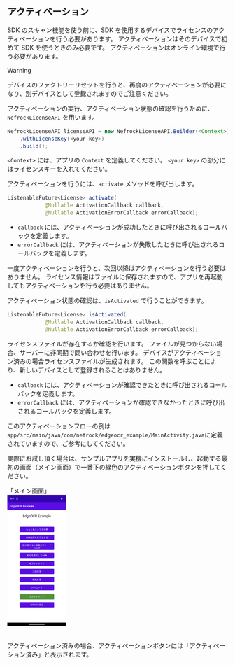 ## アクティベーション

SDK のスキャン機能を使う前に、SDK を使用するデバイスでライセンスのアクティベーションを行う必要があります。
アクティベーションはそのデバイスで初めて SDK を使うときのみ必要です。
アクティベーションはオンライン環境で行う必要があります。

> [!WARNING]
> デバイスのファクトリーリセットを行うと、再度のアクティベーションが必要になり、別デバイスとして登録されますのでご注意ください。

アクティベーションの実行、アクティベーション状態の確認を行うために、 `NefrockLicenseAPI` を用います。
```Java
NefrockLicenseAPI licenseAPI = new NefrockLicenseAPI.Builder(<Context>)
    .withLicenseKey(<your key>)
    .build();
```
`<Context>` には、アプリの `Context` を定義してください。
`<your key>` の部分にはライセンスキーを入れてください。

アクティベーションを行うには、`activate` メソッドを呼び出します。
```Java
ListenableFuture<License> activate(
            @Nullable ActivationCallback callback,
            @Nullable ActivationErrorCallback errorCallback);
```
- `callback` には、アクティベーションが成功したときに呼び出されるコールバックを定義します。
- `errorCallback` には、アクティベーションが失敗したときに呼び出されるコールバックを定義します。

一度アクティベーションを行うと、次回以降はアクティベーションを行う必要はありません。
ライセンス情報はファイルに保存されますので、アプリを再起動してもアクティベーションを行う必要はありません。

アクティベーション状態の確認は、`isActivated` で行うことができます。
```Java
ListenableFuture<License> isActivated(
            @Nullable ActivationCallback callback,
            @Nullable ActivationErrorCallback errorCallback);
```
ライセンスファイルが存在するか確認を行います。
ファイルが見つからない場合、サーバーに非同期で問い合わせを行います。
デバイスがアクティベーション済みの場合ライセンスファイルが生成されます。
この関数を呼ぶことにより、新しいデバイスとして登録されることはありません。
- `callback` には、アクティベーションが確認できたときに呼び出されるコールバックを定義します。
- `errorCallback` には、アクティベーションが確認できなかったときに呼び出されるコールバックを定義します。

このアクティベーションフローの例は`app/src/main/java/com/nefrock/edgeocr_example/MainActivity.java`に定義されていますので、ご参考にしてください。

実際にお試し頂く場合は、サンプルアプリを実機にインストールし、起動する最初の画面（メイン画面）で一番下の緑色のアクティベーションボタンを押してください。

「メイン画面」
<br/>
<img src="images/main-activity.png" height="300px">
<br/>
<br/>

アクティベーション済みの場合、アクティベーションボタンには「アクティベーション済み」と表示されます。
